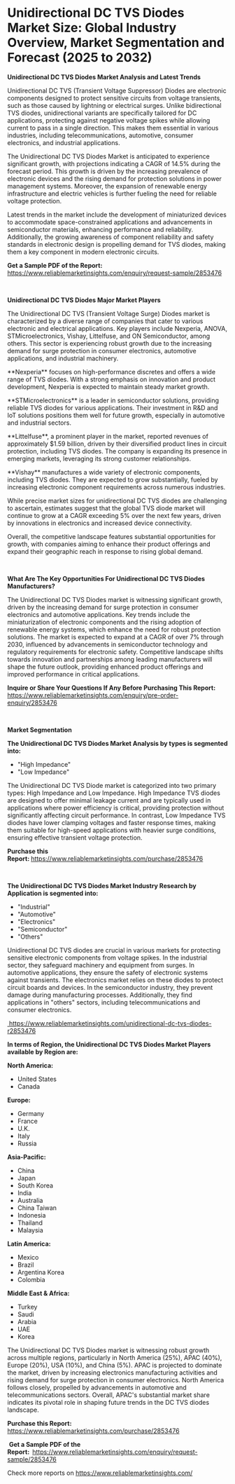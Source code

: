 <p><h1>Unidirectional DC TVS Diodes Market Size: Global Industry Overview, Market Segmentation and Forecast (2025 to 2032)</h1></p><p><strong>Unidirectional DC TVS Diodes Market Analysis and Latest Trends</strong></p>
<p><p>Unidirectional DC TVS (Transient Voltage Suppressor) Diodes are electronic components designed to protect sensitive circuits from voltage transients, such as those caused by lightning or electrical surges. Unlike bidirectional TVS diodes, unidirectional variants are specifically tailored for DC applications, protecting against negative voltage spikes while allowing current to pass in a single direction. This makes them essential in various industries, including telecommunications, automotive, consumer electronics, and industrial applications.</p><p>The Unidirectional DC TVS Diodes Market is anticipated to experience significant growth, with projections indicating a CAGR of 14.5% during the forecast period. This growth is driven by the increasing prevalence of electronic devices and the rising demand for protection solutions in power management systems. Moreover, the expansion of renewable energy infrastructure and electric vehicles is further fueling the need for reliable voltage protection. </p><p>Latest trends in the market include the development of miniaturized devices to accommodate space-constrained applications and advancements in semiconductor materials, enhancing performance and reliability. Additionally, the growing awareness of component reliability and safety standards in electronic design is propelling demand for TVS diodes, making them a key component in modern electronic circuits.</p></p>
<p><strong>Get a Sample PDF of the Report:&nbsp;</strong> <a href="https://www.reliablemarketinsights.com/enquiry/request-sample/2853476?utm_campaign=3011&utm_medium=2&utm_source=Github&utm_content=ia&utm_term=12032025&utm_id=unidirectional-dc-tvs-diodes">https://www.reliablemarketinsights.com/enquiry/request-sample/2853476</a></p>
<p>&nbsp;</p>
<p><strong>Unidirectional DC TVS Diodes Major Market Players</strong></p>
<p><p>The Unidirectional DC TVS (Transient Voltage Surge) Diodes market is characterized by a diverse range of companies that cater to various electronic and electrical applications. Key players include Nexperia, ANOVA, STMicroelectronics, Vishay, Littelfuse, and ON Semiconductor, among others. This sector is experiencing robust growth due to the increasing demand for surge protection in consumer electronics, automotive applications, and industrial machinery.</p><p>**Nexperia** focuses on high-performance discretes and offers a wide range of TVS diodes. With a strong emphasis on innovation and product development, Nexperia is expected to maintain steady market growth.</p><p>**STMicroelectronics** is a leader in semiconductor solutions, providing reliable TVS diodes for various applications. Their investment in R&D and IoT solutions positions them well for future growth, especially in automotive and industrial sectors.</p><p>**Littelfuse**, a prominent player in the market, reported revenues of approximately $1.59 billion, driven by their diversified product lines in circuit protection, including TVS diodes. The company is expanding its presence in emerging markets, leveraging its strong customer relationships.</p><p>**Vishay** manufactures a wide variety of electronic components, including TVS diodes. They are expected to grow substantially, fueled by increasing electronic component requirements across numerous industries.</p><p>While precise market sizes for unidirectional DC TVS diodes are challenging to ascertain, estimates suggest that the global TVS diode market will continue to grow at a CAGR exceeding 5% over the next few years, driven by innovations in electronics and increased device connectivity.</p><p>Overall, the competitive landscape features substantial opportunities for growth, with companies aiming to enhance their product offerings and expand their geographic reach in response to rising global demand.</p></p>
<p>&nbsp;</p>
<p><strong>What Are The Key Opportunities For Unidirectional DC TVS Diodes Manufacturers?</strong></p>
<p><p>The Unidirectional DC TVS Diodes market is witnessing significant growth, driven by the increasing demand for surge protection in consumer electronics and automotive applications. Key trends include the miniaturization of electronic components and the rising adoption of renewable energy systems, which enhance the need for robust protection solutions. The market is expected to expand at a CAGR of over 7% through 2030, influenced by advancements in semiconductor technology and regulatory requirements for electronic safety. Competitive landscape shifts towards innovation and partnerships among leading manufacturers will shape the future outlook, providing enhanced product offerings and improved performance in critical applications.</p></p>
<p><strong>Inquire or Share Your Questions If Any Before Purchasing This Report:</strong> <a href="https://www.reliablemarketinsights.com/enquiry/pre-order-enquiry/2853476?utm_campaign=3011&utm_medium=2&utm_source=Github&utm_content=ia&utm_term=12032025&utm_id=unidirectional-dc-tvs-diodes">https://www.reliablemarketinsights.com/enquiry/pre-order-enquiry/2853476</a></p>
<p>&nbsp;</p>
<p><strong>Market Segmentation</strong></p>
<p><strong>The Unidirectional DC TVS Diodes Market Analysis by types is segmented into:</strong></p>
<p><ul><li>"High Impedance"</li><li>"Low Impedance"</li></ul></p>
<p><p>The Unidirectional DC TVS Diode market is categorized into two primary types: High Impedance and Low Impedance. High Impedance TVS diodes are designed to offer minimal leakage current and are typically used in applications where power efficiency is critical, providing protection without significantly affecting circuit performance. In contrast, Low Impedance TVS diodes have lower clamping voltages and faster response times, making them suitable for high-speed applications with heavier surge conditions, ensuring effective transient voltage protection.</p></p>
<p><strong>Purchase this Report:&nbsp;</strong><a href="https://www.reliablemarketinsights.com/purchase/2853476?utm_campaign=3011&utm_medium=2&utm_source=Github&utm_content=ia&utm_term=12032025&utm_id=unidirectional-dc-tvs-diodes">https://www.reliablemarketinsights.com/purchase/2853476</a></p>
<p>&nbsp;</p>
<p><strong>The Unidirectional DC TVS Diodes Market Industry Research by Application is segmented into:</strong></p>
<p><ul><li>"Industrial"</li><li>"Automotive"</li><li>"Electronics"</li><li>"Semiconductor"</li><li>"Others"</li></ul></p>
<p><p>Unidirectional DC TVS diodes are crucial in various markets for protecting sensitive electronic components from voltage spikes. In the industrial sector, they safeguard machinery and equipment from surges. In automotive applications, they ensure the safety of electronic systems against transients. The electronics market relies on these diodes to protect circuit boards and devices. In the semiconductor industry, they prevent damage during manufacturing processes. Additionally, they find applications in "others" sectors, including telecommunications and consumer electronics.</p></p>
<p><a href="https://www.reliablemarketinsights.com/unidirectional-dc-tvs-diodes-r2853476?utm_campaign=3011&utm_medium=2&utm_source=Github&utm_content=ia&utm_term=12032025&utm_id=unidirectional-dc-tvs-diodes">&nbsp;https://www.reliablemarketinsights.com/unidirectional-dc-tvs-diodes-r2853476</a></p>
<p><strong>In terms of Region, the Unidirectional DC TVS Diodes Market Players available by Region are:</strong></p>
<p>
    <p> <strong> North America: </strong>
        <ul>
            <li>United States</li>
            <li>Canada</li>
        </ul>
        </p> 
    <p> <strong> Europe: </strong>
        <ul>
            <li>Germany</li>
            <li>France</li>
            <li>U.K.</li>
            <li>Italy</li>
            <li>Russia</li>
        </ul>
        </p> 
    <p> <strong> Asia-Pacific: </strong>
        <ul>
            <li>China</li>
            <li>Japan</li>
            <li>South Korea</li>
            <li>India</li>
            <li>Australia</li>
            <li>China Taiwan</li>
            <li>Indonesia</li>
            <li>Thailand</li>
            <li>Malaysia</li>
        </ul>
        </p> 
    <p> <strong> Latin America: </strong>
        <ul>
            <li>Mexico</li>
            <li>Brazil</li>
            <li>Argentina Korea</li>
            <li>Colombia</li>
        </ul>
        </p> 
    <p> <strong> Middle East & Africa: </strong>
        <ul>
            <li>Turkey</li>
            <li>Saudi</li>
            <li>Arabia</li>
            <li>UAE</li>
            <li>Korea</li>
        </ul>
    </p>
    </p>
<p><p>The Unidirectional DC TVS Diodes market is witnessing robust growth across multiple regions, particularly in North America (25%), APAC (40%), Europe (20%), USA (10%), and China (5%). APAC is projected to dominate the market, driven by increasing electronics manufacturing activities and rising demand for surge protection in consumer electronics. North America follows closely, propelled by advancements in automotive and telecommunications sectors. Overall, APAC's substantial market share indicates its pivotal role in shaping future trends in the DC TVS diodes landscape.</p></p>
<p><strong>Purchase this Report: </strong><a href="https://www.reliablemarketinsights.com/purchase/2853476?utm_campaign=3011&utm_medium=2&utm_source=Github&utm_content=ia&utm_term=12032025&utm_id=unidirectional-dc-tvs-diodes">https://www.reliablemarketinsights.com/purchase/2853476</a></p>
<p>&nbsp;<strong>Get a Sample PDF of the Report:&nbsp;&nbsp;</strong><a href="https://www.reliablemarketinsights.com/enquiry/request-sample/2853476?utm_campaign=3011&utm_medium=2&utm_source=Github&utm_content=ia&utm_term=12032025&utm_id=unidirectional-dc-tvs-diodes">https://www.reliablemarketinsights.com/enquiry/request-sample/2853476</a></p>
<p><strong></strong></p>
<p>Check more reports on <a href="https://www.reliablemarketinsights.com/?utm_campaign=3011&utm_medium=2&utm_source=Github&utm_content=ia&utm_term=12032025&utm_id=unidirectional-dc-tvs-diodes">https://www.reliablemarketinsights.com/</a></p>